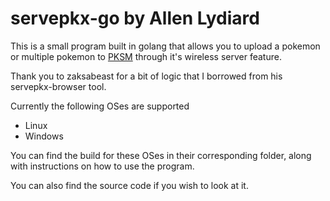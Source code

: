 # servepkx-go by Allen Lydiard

This is a small program built in golang that allows you to upload a pokemon
or multiple pokemon to [PKSM](https://github.com/FlagBrew/PKSM) through it's wireless server feature.

Thank you to zaksabeast for a bit of logic that I borrowed from his 
servepkx-browser tool.

Currently the following OSes are supported

- Linux
- Windows

You can find the build for these OSes in their corresponding folder, along with
instructions on how to use the program.

You can also find the source code if you wish to look at it.
